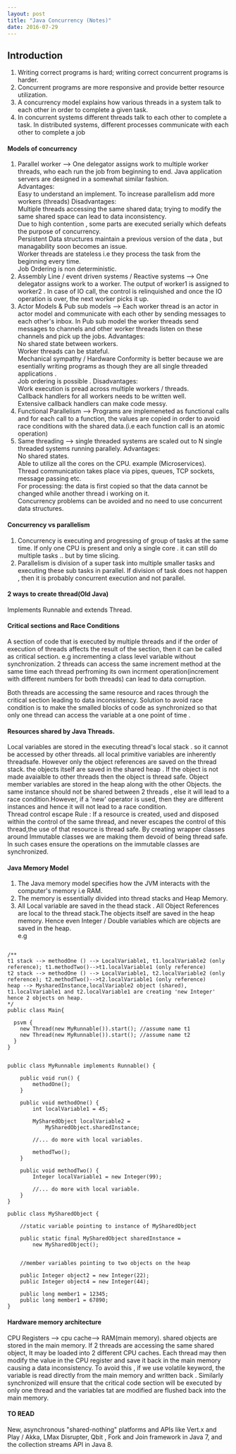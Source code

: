 ```yaml
---
layout: post
title: "Java Concurrency (Notes)"
date: 2016-07-29
---
```

## Introduction

1. Writing correct programs is hard; writing correct concurrent programs is harder.
2. Concurrent programs are more responsive and provide better resource utilization. 
3. A concurrency model explains how various threads in a system talk to each other in order to complete a given task.
4. In concurrent systems different threads talk to each other to complete a task. In distributed systems, different processes communicate with each other to complete a job 

#### Models of concurrency

1. Parallel worker --> One delegator assigns work to multiple worker threads, who each run the job from beginning to end. Java application servers are designed in a somewhat similar fashion.<br>
  Advantages:<br>Easy to understand an implement. To increase parallelism add more workers (threads)
  Disadvantages:<br>Multiple threads accessing the same shared data; trying to modify the same shared space can lead to data inconsistency.<br>Due to high contention , some parts are executed serially which defeats the purpose of concurrency.  <br>Persistent Data structures maintain a previous version of the data , but managability soon becomes an issue. <br>Worker threads are stateless i.e they process the task from the beginning every time. <br>Job Ordering is non deterministic.
2. Assembly Line / event driven systems / Reactive systems --> One delegator assigns work to a worker. The output of worker1 is assigned to worker2 . In case of IO call, the control is relinquished and once the IO operation is over, the next worker picks it up.
3. Actor Models & Pub sub models --> Each worker thread is an actor in actor model and communicate with each other by sending messages to each other's inbox. In Pub sub model the worker threads send messages to channels and other worker threads listen on these channels and pick up the jobs. 
  Advantages:<br>No shared state between workers. <br>Worker threads can be stateful.<br>Mechanical sympathy / Hardware Conformity is better because we are esentially writing programs as though they are all single threaded applications .<br>Job ordering is possible .
  Disadvantages:<br>Work execution is pread across multiple workers / threads.<br>Callback handlers for all workers needs to be written well.<br>Extensive callback handlers can make code messy.
4. Functional Parallelism --> Programs are implemeneted as functional calls and for each call to a function, the values are copied in order to avoid race conditions with the shared data.(i.e each function call is an atomic operation)
5. Same threading --> single threaded systems are scaled out to N single threaded systems running parallely. 
  Advantages:<br>No shared states.<br>Able to utilize all the cores on the CPU. example (Microservices).<br>Thread communication takes place via pipes, queues, TCP sockets, message passing etc.<br>For processing: the data is first copied so that the data cannot be changed while another thread i working on it.<br>Concurrency problems can be avoided and no need to use concurrent data structures.

#### Concurrency vs parallelism 

1. Concurrency is executing and progressing of group of tasks at the same time. If only one CPU is present and only a single core . it can still do multiple tasks .. but by time slicing.<br>
2. Parallelism is division of a super task into multiple smaller tasks and executing these sub tasks in parallel. If division of task does not happen , then it is probably concurrent execution and not parallel.<br>

#### 2 ways to create thread(Old Java)

Implements Runnable and extends Thread. 

#### Critical sections and Race Conditions

A section of code that is executed by multiple threads and if the order of execution of threads affects the result of the section, then it can be called as critical section. e.g incrementing a class level variable without synchronization. 2 threads can access the same increment method at the same time each thread perfroming its own incrment operation(increment with different numbers for both threads) can lead to data corruption. 

Both threads are accessing the same resource and races through the critical section leading to data inconsistency. 
Solution to avoid race condition is to make the smalled blocks of code as synchronized so that only one thread can access the variable at a one point of time . 

#### Resources shared by Java Threads. 

Local variables are stored in the executing thread's local stack . so it cannot be accessed by other threads. all local primitive variables are inherently threadsafe. However only the object references are saved on the thread stack. the objects itself are saved in the shared heap . If the object is not made avaialble to other threads then the object is thread safe. 
Object member variables are stored in the heap along with the other Objects. the same instance should not be shared between 2 threads , else it will lead to a race condition.However, if a 'new' operator is used, then they are different instances and hence it will not lead to a race condition.   
Thread control escape Rule : If a resource is created, used and disposed within the control of the same thread, and never escapes the control of this thread,the use of that resource is thread safe.
By creating wrapper classes around Immutable classes we are making them devoid of being thread safe. In such cases ensure the operations on the immutable classes are synchronized. 

#### Java Memory Model

1. The Java memory model specifies how the JVM interacts with the computer's memory i.e RAM.
2. The memory is essentially divided into thread stacks and Heap Memory.
3. All Local variable are saved in the thead stack . All Object References are local to the thread stack.The objects itself are saved in the heap memory. Hence even Integer / Double variables which are objects are saved in the heap. 
<br>e.g<br>
```

/**
t1 stack --> methodOne () --> LocalVariable1, t1.localVariable2 (only reference); t1.methodTwo()-->t1.localVariable1 (only reference)
t2 stack --> methodOne () --> LocalVariable1, t2.localVariable2 (only reference); t2.methodTwo()-->t2.localVariable1 (only reference)
heap --> MysharedInstance,localVariable2 object (shared), t1.localVariable1 and t2.localVariable1 are creating 'new Integer' 
hence 2 objects on heap.
*/
public class Main{

  psvm {
    new Thread(new MyRunnable()).start(); //assume name t1
    new Thread(new MyRunnable()).start(); //assume name t2
  }
}


public class MyRunnable implements Runnable() {

    public void run() {
        methodOne();
    }

    public void methodOne() {
        int localVariable1 = 45;

        MySharedObject localVariable2 =
            MySharedObject.sharedInstance;

        //... do more with local variables.

        methodTwo();
    }

    public void methodTwo() {
        Integer localVariable1 = new Integer(99);

        //... do more with local variable.
    }
}

public class MySharedObject {

    //static variable pointing to instance of MySharedObject

    public static final MySharedObject sharedInstance =
        new MySharedObject();


    //member variables pointing to two objects on the heap

    public Integer object2 = new Integer(22);
    public Integer object4 = new Integer(44);

    public long member1 = 12345;
    public long member1 = 67890;
} 
```
#### Hardware memory architecture

CPU Registers --> cpu cache--> RAM(main memory). 
shared objects are stored in the main memory. If 2 threads are accessing the same shared object, It may be loaded into 2 different CPU caches. Each thread may then modify the value in the CPU register and save it back in the main memory causing a data inconsistency. To avoid this , if we use volatile keyword, the variable is read directly from the main memory and written back . Similarly synchronized will ensure that the critical code section will be executed by only one thread and the variables tat are modified are flushed back into the main memory.



#### TO READ
  New, asynchronous "shared-nothing" platforms and APIs like Vert.x and Play / Akka, LMax Disrupter, Qbit , Fork and Join framework in Java 7, and the collection streams API in Java 8. 
